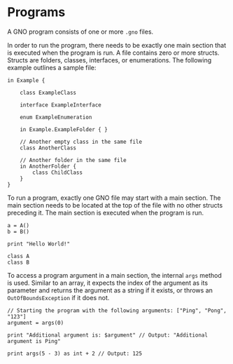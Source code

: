 # Programs

A GNO program consists of one or more `.gno` files.

In order to run the program, there needs to be exactly one main section that is executed when the program is run. A file contains zero or more structs. Structs are folders, classes, interfaces, or enumerations. The following example outlines a sample file:

```gno
in Example {

    class ExampleClass

    interface ExampleInterface

    enum ExampleEnumeration

    in Example.ExampleFolder { }

    // Another empty class in the same file
    class AnotherClass

    // Another folder in the same file
    in AnotherFolder {
        class ChildClass
    }
}
```

To run a program, exactly one GNO file may start with a main section. The main section needs to be located at the top of the file with no other structs preceding it. The main section is executed when the program is run.

```gno
a = A()
b = B()

print "Hello World!"

class A
class B
```

To access a program argument in a main section, the internal `args` method is used. Similar to an array, it expects the index of the argument as its parameter and returns the argument as a string if it exists, or throws an `OutOfBoundsException` if it does not.

```gno
// Starting the program with the following arguments: ["Ping", "Pong", "123"]
argument = args(0)

print "Additional argument is: $argument" // Output: "Additional argument is Ping"

print args(5 - 3) as int + 2 // Output: 125
```
